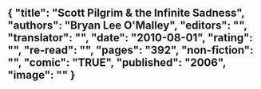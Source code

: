 {
 "title": "Scott Pilgrim & the Infinite Sadness",
 "authors": "Bryan Lee O'Malley",
 "editors": "",
 "translator": "",
 "date": "2010-08-01",
 "rating": "",
 "re-read": "",
 "pages": "392",
 "non-fiction": "",
 "comic": "TRUE",
 "published": "2006",
 "image": ""
}
---

